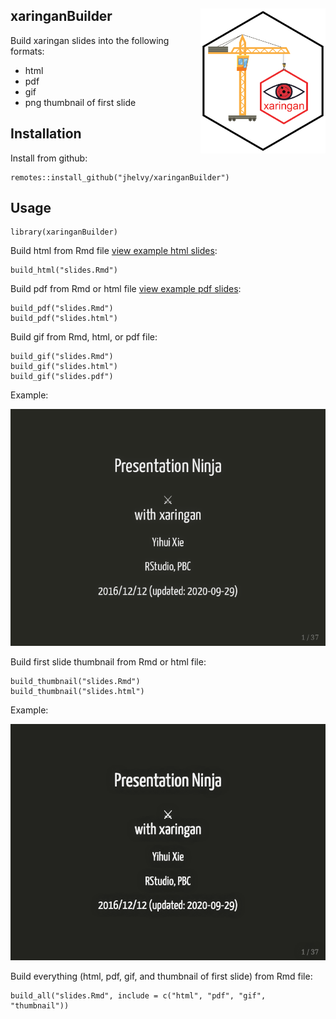 
<!-- README.md is generated from README.Rmd. Please edit that file -->

## xaringanBuilder <img src="images/hex_sticker.png" align="right" width="200"/>

Build xaringan slides into the following formats:

  - html
  - pdf
  - gif
  - png thumbnail of first slide

## Installation

Install from github:

    remotes::install_github("jhelvy/xaringanBuilder")

## Usage

    library(xaringanBuilder)

Build html from Rmd file [view example html
slides](https://jhelvy.github.io/xaringanBuilder/example/slides.html):

    build_html("slides.Rmd")

Build pdf from Rmd or html file [view example pdf
slides](https://jhelvy.github.io/xaringanBuilder/example/slides.pdf):

    build_pdf("slides.Rmd")
    build_pdf("slides.html")

Build gif from Rmd, html, or pdf file:

    build_gif("slides.Rmd")
    build_gif("slides.html")
    build_gif("slides.pdf")

Example:

<img src="example/slides.gif" width=600>

Build first slide thumbnail from Rmd or html file:

    build_thumbnail("slides.Rmd")
    build_thumbnail("slides.html")

Example:

<img src="example/slides.png" width=600>

Build everything (html, pdf, gif, and thumbnail of first slide) from Rmd
file:

    build_all("slides.Rmd", include = c("html", "pdf", "gif", "thumbnail"))
